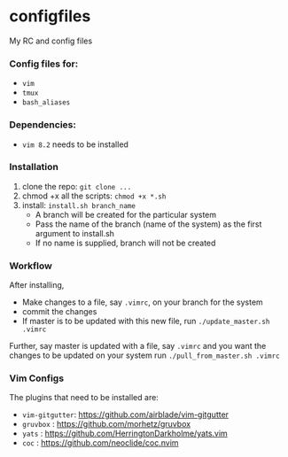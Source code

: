 # configfiles
My RC and config files

### Config files for:
* `vim`
* `tmux`
* `bash_aliases`

### Dependencies:
* `vim 8.2` needs to be installed

### Installation
1. clone the repo: `git clone ...`
2. chmod +x all the scripts: `chmod +x *.sh`
3. install: `install.sh branch_name`
	- A branch will be created for the particular system
	- Pass the name of the branch (name of the system) as the first argument to
	  install.sh
	- If no name is supplied, branch will not be created

### Workflow
After installing,
* Make changes to a file, say `.vimrc`, on your branch for the system
* commit the changes
* If master is to be updated with this new file, run `./update_master.sh .vimrc`

Further, say master is updated with a file, say `.vimrc` and you want the changes to be
updated on your system run `./pull_from_master.sh .vimrc`

### Vim Configs
The plugins that need to be installed are:
* `vim-gitgutter`: https://github.com/airblade/vim-gitgutter
* `gruvbox` : https://github.com/morhetz/gruvbox
* `yats` : https://github.com/HerringtonDarkholme/yats.vim
* `coc` : https://github.com/neoclide/coc.nvim
